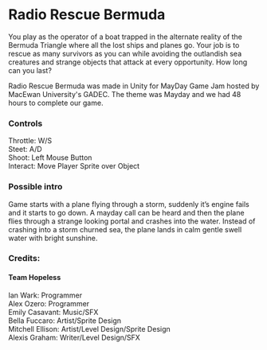 # Radio Rescue Bermuda
You play as the operator of a boat trapped in the alternate reality of the Bermuda Triangle where all the lost ships and planes go. Your job is to rescue as many survivors as you can while avoiding the outlandish sea creatures and strange objects that attack at every opportunity. How long can you last?   

Radio Rescue Bermuda was made in Unity for MayDay Game Jam hosted by MacEwan University's GADEC. The theme was Mayday and we had 48 hours to complete our game.    

### Controls
Throttle: W/S    
Steet: A/D    
Shoot: Left Mouse Button   
Interact: Move Player Sprite over Object   

### Possible intro   
Game starts with a plane flying through a storm, suddenly it’s engine fails and it starts to go down. A mayday call can be heard and then the plane flies through a strange looking portal and crashes into the water. Instead of crashing into a storm churned sea, the plane lands in calm gentle swell water with bright sunshine.   

### Credits:   
#### Team Hopeless   
Ian Wark: Programmer   
Alex Ozero: Programmer   
Emily Casavant: Music/SFX   
Bella Fuccaro: Artist/Sprite Design   
Mitchell Ellison: Artist/Level Design/Sprite Design   
Alexis Graham: Writer/Level Design/SFX   
